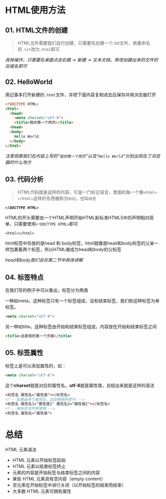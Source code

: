 # HTML使用方法

## 01. HTML文件的创建

> HTML文件需要我们自行创建，只需要先创建一个.txt文件，再重命名将`.txt`改为`.html`即可

*具体操作，只需要在桌面点击右键 -> 新建 -> 文本文档，修改创建出来的文件的后缀名即可*

## 02. HelloWorld

用记事本打开新建的`.html`文件，并把下面内容复制进去后保存并用浏览器打开
```HTML
<!DOCTYPE HTML>
<html>
  <head>
    <meta charset="utf-8">
    <title>我的第一个网页</title>
  <head>
  <body>
    Hello World
  </body>
</html>
```
*注意观察我们在内容上写的“`我的第一个网页`”以及“`Hello World`”分别出现在了浏览器的什么地方*

## 03. 代码分析

> HTML代码就是这样的内容，它是一门标记语言，里面的每一个像`<html></html>`这样的东西被称为`标记`，也叫`标签`

***```<!DOCTYPE HTML>```***

HTML的开头需要由一个HTML声明开始HTML新标准HTML5中的声明相对简单，只需要使用`<!DOCTYPE HTML>`即可

`<html></html>`

html标签中存放的是head 和 body标签，html就像是head和body标签的父亲一样包裹着两个标签，所以HTML被成为head和body的父标签

*head和body我们会在第二节中具体讲解*


## 04. 标签特点

在我们写的例子中可以看出，标签分为两类

一种如meta，这种标签只有一个标签组成，没有结束标签，我们称这种标签为单标签。
```html
<meta charset="utf-8">
```

另一种如title，这种标签由开始和结束标签组成，内容放在开始和结束标签之间
```html
<title>这是我的第一个页面</title>
```

## 05. 标签属性

标签上是可以添加属性的，如：
```html
<meta charset="utf-8">
```
这个**charset**就是对应的属性名，**utf-8**就是属性值，总结出来就是这样的语法

```html
<标签名 属性名="属性值"></标签名>
<!-- 如果由多个属性名，加空格隔开即可 -->
<标签名 属性名1="属性值1" 属性名2="属性值2"></标签名>
<!-- 单标签也同样使用 -->
<标签名 属性名="属性值">
```

# 总结
HTML 元素语法
- HTML 元素以开始标签起始
- HTML 元素以结束标签终止
- 元素的内容是开始标签与结束标签之间的内容
- 某些 HTML 元素具有空内容（empty content）
- 空元素在开始标签中进行关闭（以开始标签的结束而结束）
- 大多数 HTML 元素可拥有属性
